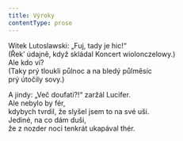 ```yaml
---
title: Výroky
contentType: prose
---
```


<section>

Witek Lutoslawski: „Fuj, tady je hic!“  
(Řek’ údajně, když skládal Koncert wiolonczelowy.)  
Ale kdo ví?  
(Taky prý tloukli půlnoc a na bledý půlměsíc  
prý útočily sovy.)

A jindy: „Več doufati?!“ zaržál Lucifer.  
Ale nebylo by fér,  
kdybych tvrdil, že slyšel jsem to na své uši.  
Jediné, na co dám duši,  
že z nozder noci tenkrát ukapával thér.

</section>
